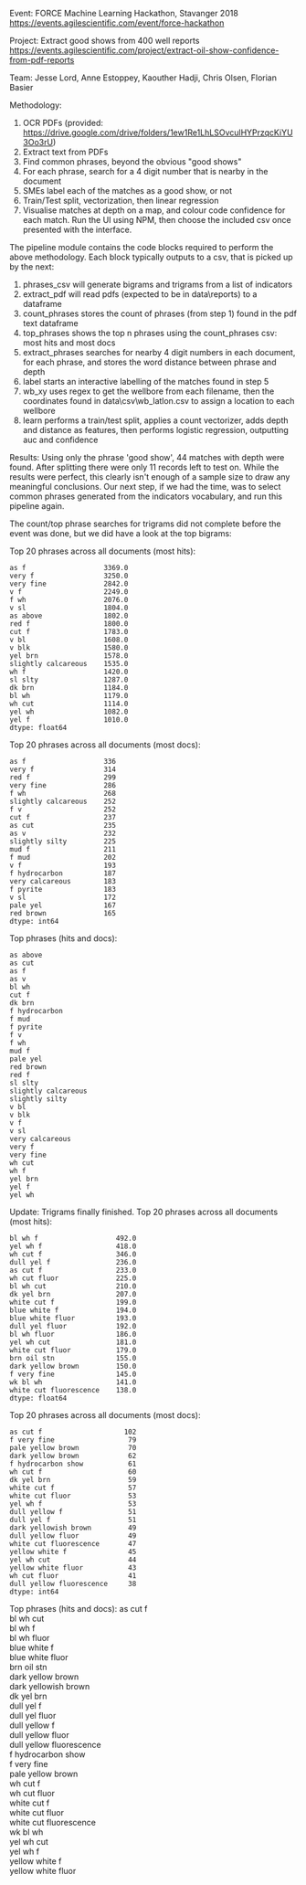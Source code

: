 Event: FORCE Machine Learning Hackathon, Stavanger 2018 https://events.agilescientific.com/event/force-hackathon

Project: Extract good shows from 400 well reports https://events.agilescientific.com/project/extract-oil-show-confidence-from-pdf-reports

Team: Jesse Lord, Anne Estoppey, Kaouther Hadji, Chris Olsen, Florian Basier

Methodology:
1. OCR PDFs (provided: https://drive.google.com/drive/folders/1ew1Re1LhLSOvculHYPrzqcKiYU3Oo3rU)
2. Extract text from PDFs
3. Find common phrases, beyond the obvious "good shows"
4. For each phrase, search for a 4 digit number that is nearby in the document
5. SMEs label each of the matches as a good show, or not
6. Train/Test split, vectorization, then linear regression
7. Visualise matches at depth on a map, and colour code confidence for each match. Run the UI using NPM, then choose the included csv once presented with the interface. 

The pipeline module contains the code blocks required to perform the above methodology. 
Each block typically outputs to a csv, that is picked up by the next:
1. phrases_csv will generate bigrams and trigrams from a list of indicators
2. extract_pdf will read pdfs (expected to be in data\reports) to a dataframe
3. count_phrases stores the count of phrases (from step 1) found in the pdf text dataframe 
4. top_phrases shows the top n phrases using the count_phrases csv: most hits and most docs 
5. extract_phrases searches for nearby 4 digit numbers in each document, for each phrase, and stores the word distance between phrase and depth
6. label starts an interactive labelling of the matches found in step 5
7. wb_xy uses regex to get the wellbore from each filename, then the coordinates found in data\csv\wb_latlon.csv to assign a location to each wellbore
8. learn performs a train/test split, applies a count vectorizer, adds depth and distance as features, then performs logistic regression, outputting auc and confidence

Results:
Using only the phrase 'good show', 44 matches with depth were found. After splitting there were only 11 records left to test on. While the results were perfect, this clearly isn't enough of a sample size to draw any meaningful conclusions. Our next step, if we had the time, was to select common phrases generated from the indicators vocabulary, and run this pipeline again. 

The count/top phrase searches for trigrams did not complete before the event was done, but we did have a look at the top bigrams:

Top 20 phrases across all documents (most hits):

	as f                   3369.0
	very f                 3250.0
	very fine              2842.0
	v f                    2249.0
	f wh                   2076.0
	v sl                   1804.0
	as above               1802.0
	red f                  1800.0
	cut f                  1783.0
	v bl                   1608.0
	v blk                  1580.0
	yel brn                1578.0
	slightly calcareous    1535.0
	wh f                   1420.0
	sl slty                1287.0
	dk brn                 1184.0
	bl wh                  1179.0
	wh cut                 1114.0
	yel wh                 1082.0
	yel f                  1010.0
	dtype: float64

Top 20 phrases across all documents (most docs):

	as f                   336
	very f                 314
	red f                  299
	very fine              286
	f wh                   268
	slightly calcareous    252
	f v                    252
	cut f                  237
	as cut                 235
	as v                   232
	slightly silty         225
	mud f                  211
	f mud                  202
	v f                    193
	f hydrocarbon          187
	very calcareous        183
	f pyrite               183
	v sl                   172
	pale yel               167
	red brown              165
	dtype: int64

Top phrases (hits and docs): 

	as above
	as cut
	as f
	as v
	bl wh
	cut f
	dk brn
	f hydrocarbon
	f mud
	f pyrite
	f v
	f wh
	mud f
	pale yel
	red brown
	red f
	sl slty
	slightly calcareous
	slightly silty
	v bl
	v blk
	v f
	v sl
	very calcareous
	very f
	very fine
	wh cut
	wh f
	yel brn
	yel f
	yel wh
	
Update: Trigrams finally finished.
Top 20 phrases across all documents (most hits): 

	bl wh f                   492.0
	yel wh f                  418.0
	wh cut f                  346.0
	dull yel f                236.0
	as cut f                  233.0
	wh cut fluor              225.0
	bl wh cut                 210.0
	dk yel brn                207.0
	white cut f               199.0
	blue white f              194.0
	blue white fluor          193.0
	dull yel fluor            192.0
	bl wh fluor               186.0
	yel wh cut                181.0
	white cut fluor           179.0
	brn oil stn               155.0
	dark yellow brown         150.0
	f very fine               145.0
	wk bl wh                  141.0
	white cut fluorescence    138.0
	dtype: float64
	
Top 20 phrases across all documents (most docs): 

	as cut f                    102
	f very fine                  79
	pale yellow brown            70
	dark yellow brown            62
	f hydrocarbon show           61
	wh cut f                     60
	dk yel brn                   59
	white cut f                  57
	white cut fluor              53
	yel wh f                     53
	dull yellow f                51
	dull yel f                   51
	dark yellowish brown         49
	dull yellow fluor            49
	white cut fluorescence       47
	yellow white f               45
	yel wh cut                   44
	yellow white fluor           43
	wh cut fluor                 41
	dull yellow fluorescence     38
	dtype: int64

Top phrases (hits and docs): 
	as cut f  
	bl wh cut  
	bl wh f  
	bl wh fluor  
	blue white f  
	blue white fluor  
	brn oil stn  
	dark yellow brown  
	dark yellowish brown  
	dk yel brn  
	dull yel f  
	dull yel fluor  
	dull yellow f  
	dull yellow fluor  
	dull yellow fluorescence  
	f hydrocarbon show  
	f very fine  
	pale yellow brown  
	wh cut f  
	wh cut fluor  
	white cut f  
	white cut fluor  
	white cut fluorescence  
	wk bl wh  
	yel wh cut  
	yel wh f  
	yellow white f  
	yellow white fluor  
  
	